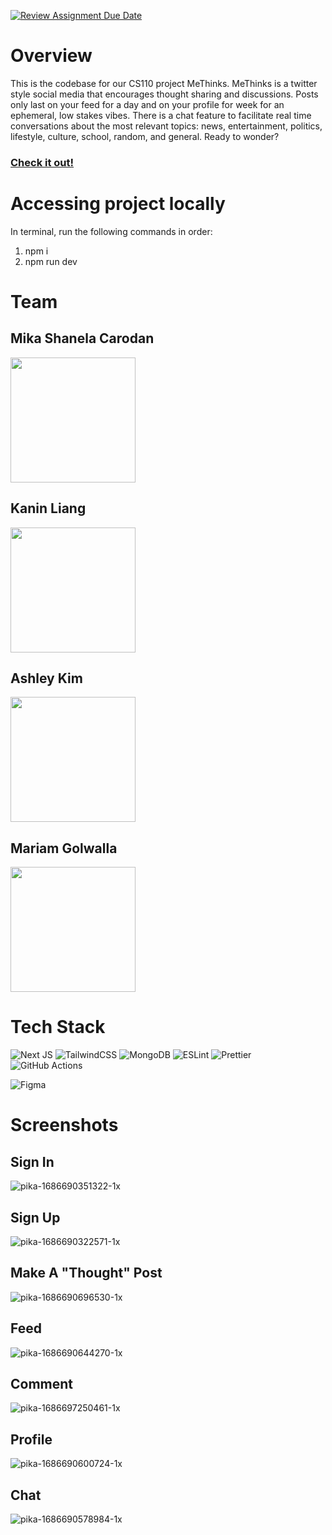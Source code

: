 [![Review Assignment Due Date](https://classroom.github.com/assets/deadline-readme-button-24ddc0f5d75046c5622901739e7c5dd533143b0c8e959d652212380cedb1ea36.svg)](https://classroom.github.com/a/w5ovOekq)

# Overview
This is the codebase for our CS110 project MeThinks. MeThinks is a twitter style social media that encourages thought sharing and discussions. Posts only last on your feed for a day and on your profile for week for an ephemeral, low stakes vibes. There is a chat feature to facilitate real time conversations about the most relevant topics: news, entertainment, politics, lifestyle, culture, school, random, and general. Ready to wonder? 

### [Check it out!](https://me-thinks.herokuapp.com/)


# Accessing project locally
In terminal, run the following commands in order: 

1. npm i
2. npm run dev

# Team
## Mika Shanela Carodan

<img src= "https://github.com/UCR-CS110-S23/project-methinks/assets/56405905/8b23e777-8d94-44cf-8c74-034babe8fdc6" width= "200" height = "200"/> 

## Kanin Liang
<img src= "https://github.com/UCR-CS110-S23/project-methinks/assets/56405905/f1e63c14-3aa0-4cf8-abf7-b7037f588691" width= "200" height = "200"/>

## Ashley Kim
<img src= "https://github.com/UCR-CS110-S23/project-methinks/assets/56405905/53153b4b-b943-405c-976e-1fbb4f47d6b9" width= "200" height = "200"/>

## Mariam Golwalla 
<img src= "https://github.com/UCR-CS110-S23/project-methinks/assets/56405905/4ffdeb69-d837-4cd2-9278-d7b4328e80ae" width= "200" height = "200"/>

# Tech Stack
![Next JS](https://img.shields.io/badge/Next-black?style=for-the-badge&logo=next.js&logoColor=white)
![TailwindCSS](https://img.shields.io/badge/tailwindcss-%2338B2AC.svg?style=for-the-badge&logo=tailwind-css&logoColor=white)
![MongoDB](https://img.shields.io/badge/MongoDB-%234ea94b.svg?style=for-the-badge&logo=mongodb&logoColor=white)
![ESLint](https://img.shields.io/badge/ESLint-4B3263?style=for-the-badge&logo=eslint&logoColor=white)
![Prettier](https://img.shields.io/badge/prettier-1A2C34?style=for-the-badge&logo=prettier&logoColor=F7BA3E)
![GitHub Actions](https://img.shields.io/badge/github%20actions-%232671E5.svg?style=for-the-badge&logo=githubactions&logoColor=white)

![Figma](https://img.shields.io/badge/figma-%23F24E1E.svg?style=for-the-badge&logo=figma&logoColor=white)

# Screenshots

## Sign In
![pika-1686690351322-1x](https://github.com/UCR-CS110-S23/project-methinks/assets/60799725/6429021b-fb87-4f22-ae81-79eb970b4ece)

## Sign Up
![pika-1686690322571-1x](https://github.com/UCR-CS110-S23/project-methinks/assets/60799725/db1573ea-7d5d-40b1-8714-c3d8d542de94)

## Make A "Thought" Post
![pika-1686690696530-1x](https://github.com/UCR-CS110-S23/project-methinks/assets/60799725/a5b89ac0-4b58-43be-947c-1a49fcf7bf0a)

## Feed
![pika-1686690644270-1x](https://github.com/UCR-CS110-S23/project-methinks/assets/60799725/2331a1fb-252a-4213-ae27-c0c09ba32b63)

## Comment 
![pika-1686697250461-1x](https://github.com/UCR-CS110-S23/project-methinks/assets/60799725/48b9ef82-3186-40f6-99ef-fb0cff7ede98)

## Profile
![pika-1686690600724-1x](https://github.com/UCR-CS110-S23/project-methinks/assets/60799725/b0b44791-611b-4cf1-a053-9823dbaf9ee6)

## Chat
![pika-1686690578984-1x](https://github.com/UCR-CS110-S23/project-methinks/assets/60799725/726533ae-6a60-4735-ba8d-5dd023e2ee42)



